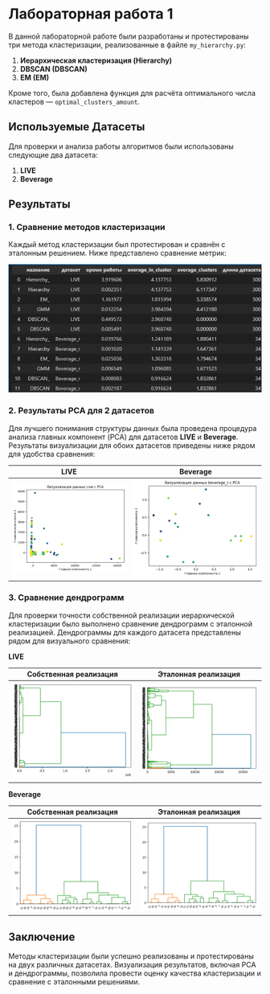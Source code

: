 # Лабораторная работа 1

В данной лабораторной работе были разработаны и протестированы три метода кластеризации, реализованные в файле `my_hierarchy.py`:

1. **Иерархическая кластеризация (Hierarchy)**
2. **DBSCAN (DBSCAN)**
3. **EM (EM)**

Кроме того, была добавлена функция для расчёта оптимального числа кластеров — `optimal_clusters_amount`.

## Используемые Датасеты

Для проверки и анализа работы алгоритмов были использованы следующие два датасета:

1. **LIVE**
2. **Beverage**

## Результаты

### 1. Сравнение методов кластеризации

Каждый метод кластеризации был протестирован и сравнён с эталонным решением. Ниже представлено сравнение метрик:

![Результаты кластеризации](image.png)

### 2. Результаты PCA для 2 датасетов

Для лучшего понимания структуры данных была проведена процедура анализа главных компонент (PCA) для датасетов **LIVE** и **Beverage**. Результаты визуализации для обоих датасетов приведены ниже рядом для удобства сравнения:

| LIVE | Beverage |
|------|----------|
| ![PCA для датасета LIVE](pca_live.png) | ![PCA для датасета Beverage](pca_beverage.png) |

### 3. Сравнение дендрограмм

Для проверки точности собственной реализации иерархической кластеризации было выполнено сравнение дендрограмм с эталонной реализацией. Дендрограммы для каждого датасета представлены рядом для визуального сравнения:

**LIVE**

| Собственная реализация | Эталонная реализация |
|------------------------|----------------------|
| ![Дендрограмма для собственной реализации датасета LIVE](dendrogram_custom_live.png) | ![Дендрограмма для эталонной реализации датасета LIVE](dendrogram_reference_live.png) |

**Beverage**

| Собственная реализация | Эталонная реализация |
|------------------------|----------------------|
| ![Дендрограмма для собственной реализации датасета Beverage](dendrogram_custom_Beverage.png) | ![Дендрограмма для эталонной реализации датасета Beverage](dendrogram_reference_Beverage.png) |

## Заключение

Методы кластеризации были успешно реализованы и протестированы на двух различных датасетах. Визуализация результатов, включая PCA и дендрограммы, позволила провести оценку качества кластеризации и сравнение с эталонными решениями.